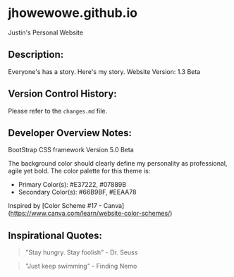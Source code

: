 # jhowewowe.github.io
Justin's Personal Website

## Description:
Everyone's has a story. Here's my story.
Website Version: 1.3 Beta

## Version Control History:
Please refer to the `changes.md` file.

## Developer Overview Notes:

BootStrap CSS framework Version 5.0 Beta

The background color should clearly define my personality as professional, agile yet bold.
The color palette for this theme is:
- Primary Color(s): #E37222, #07889B
- Secondary Color(s): #66B9BF, #EEAA78

Inspired by [Color Scheme #17 - Canva] (https://www.canva.com/learn/website-color-schemes/)

## Inspirational Quotes:
> "Stay hungry. Stay foolish" - Dr. Seuss

> "Just keep swimming" - Finding Nemo
